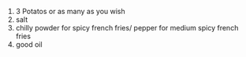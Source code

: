 1) 3 Potatos or as many as you wish
2) salt
3) chilly powder for spicy french fries/ pepper for medium spicy french fries
4) good oil 